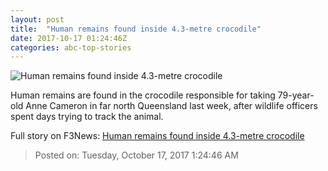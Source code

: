 ```yaml
---
layout: post
title:  "Human remains found inside 4.3-metre crocodile"
date: 2017-10-17 01:24:46Z
categories: abc-top-stories
---
```


![Human remains found inside 4.3-metre crocodile](http://www.abc.net.au/news/image/9044464-1x1-700x700.jpg)

Human remains are found in the crocodile responsible for taking 79-year-old Anne Cameron in far north Queensland last week, after wildlife officers spent days trying to track the animal.


Full story on F3News: [Human remains found inside 4.3-metre crocodile](http://www.f3nws.com/n/EfYdy)

> Posted on: Tuesday, October 17, 2017 1:24:46 AM
